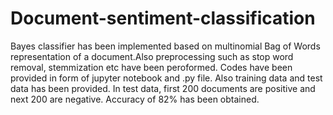 # Document-sentiment-classification
Bayes classifier has been implemented based on multinomial Bag of Words representation of a document.Also preprocessing such as stop word removal, stemmization etc have been peroformed. Codes have been provided in form of jupyter notebook and .py file. Also training data and test data has been provided. In test data, first 200 documents are positive and next 200 are negative. Accuracy of 82% has been obtained.
